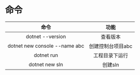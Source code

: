 # 命令

|命令                           |功能                  |
|:-:                           |:-:                   |
|dotnet --version              | 查看版本              |
|dotnet new console --name abc |创建控制台项目abc      |
|dotnet run                    |工程目录下运行         |
|dotnet new  sln               | 创建sln              |

